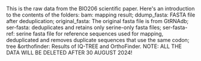 This is the raw data from the BIO206 scientific paper.
Here's an introduction to the contents of the folders:
bam: mapping result;
ddump_fasta: FASTA file after deduplication;
original_fasta: The original fasta file is from GtRNAdb;
ser-fasta: deduplicates and retains only serine-only fasta files;
ser-fasta-ref: serine fasta file for reference sequences used for mapping, deduplicated and removes duplicate sequences that use the same codon;
tree &orthofinder: Results of IQ-TREE and OrthoFinder.
NOTE: ALL THE DATA WILL BE DELETED AFTER 30 AUGUST 2024!
